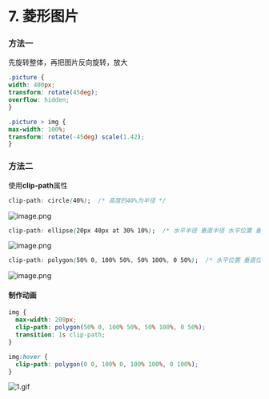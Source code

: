 # 7. 菱形图片

### 方法一
先旋转整体，再把图片反向旋转，放大
```css
.picture {
width: 400px;
transform: rotate(45deg);
overflow: hidden;
}

.picture > img {
max-width: 100%;
transform: rotate(-45deg) scale(1.42);
}
```
### 方法二
使用**clip-path**属性
```css
clip-path: circle(40%);  /* 高度的40%为半径 */
```
![image.png](https://cdn.nlark.com/yuque/0/2020/png/1753813/1600693023797-e4bd1675-16c0-437f-80b7-a4514dc87b75.png#align=left&display=inline&height=130&margin=%5Bobject%20Object%5D&name=image.png&originHeight=207&originWidth=229&size=67454&status=done&style=none&width=144)
```css
clip-path: ellipse(20px 40px at 30% 10%);  /* 水平半径 垂直半径 水平位置 垂直位置 */
```
![image.png](https://cdn.nlark.com/yuque/0/2020/png/1753813/1600693225141-d7a668b9-1b46-42ca-a545-589df89015fe.png#align=left&display=inline&height=177&margin=%5Bobject%20Object%5D&name=image.png&originHeight=230&originWidth=174&size=10363&status=done&style=none&width=134)
```css
clip-path: polygon(50% 0, 100% 50%, 50% 100%, 0 50%);  /* 水平位置 垂直位置 */
```
![image.png](https://cdn.nlark.com/yuque/0/2020/png/1753813/1600693297697-2432d59c-fe28-4700-a13e-09bff56edbca.png#align=left&display=inline&height=190&margin=%5Bobject%20Object%5D&name=image.png&originHeight=270&originWidth=239&size=69281&status=done&style=none&width=168)
#### 制作动画
```css
img {
  max-width: 200px;
  clip-path: polygon(50% 0, 100% 50%, 50% 100%, 0 50%);
  transition: 1s clip-path;
}

img:hover {
  clip-path: polygon(0 0, 100% 0, 100% 100%, 0 100%);
}
```
![1.gif](https://cdn.nlark.com/yuque/0/2020/gif/1753813/1600694125300-6d268c4a-db18-42b0-9d92-5461718d0988.gif#align=left&display=inline&height=254&margin=%5Bobject%20Object%5D&name=1.gif&originHeight=254&originWidth=368&size=159437&status=done&style=none&width=368)
